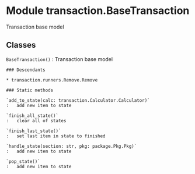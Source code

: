 Module transaction.BaseTransaction
==================================
Transaction base model

Classes
-------

`BaseTransaction()`
:   Transaction base model

    ### Descendants

    * transaction.runners.Remove.Remove

    ### Static methods

    `add_to_state(calc: transaction.Calculator.Calculator)`
    :   add new item to state

    `finish_all_state()`
    :   clear all of states

    `finish_last_state()`
    :   set last item in state to finished

    `handle_state(section: str, pkg: package.Pkg.Pkg)`
    :   add new item to state

    `pop_state()`
    :   add new item to state